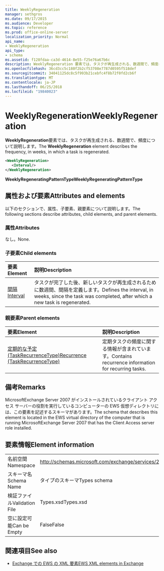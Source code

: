 ```yaml
---
title: WeeklyRegeneration
manager: sethgros
ms.date: 09/17/2015
ms.audience: Developer
ms.topic: reference
ms.prod: office-online-server
localization_priority: Normal
api_name:
- WeeklyRegeneration
api_type:
- schema
ms.assetid: f128fdaa-ca3d-4614-8e55-f25e76a67b6c
description: WeeklyRegeneration 要素では、タスクが再生成される、数週間で、頻度について説明します。
ms.openlocfilehash: 36cd3cc5c180f2b2cf53708e7787d0595f518def
ms.sourcegitcommit: 34041125dc8c5f993b21cebfc4f8b72f0fd2cb6f
ms.translationtype: MT
ms.contentlocale: ja-JP
ms.lasthandoff: 06/25/2018
ms.locfileid: "19840023"
---
```

# <a name="weeklyregeneration"></a><span data-ttu-id="f1846-103">WeeklyRegeneration</span><span class="sxs-lookup"><span data-stu-id="f1846-103">WeeklyRegeneration</span></span>

<span data-ttu-id="f1846-104">**WeeklyRegeneration**要素では、タスクが再生成される、数週間で、頻度について説明します。</span><span class="sxs-lookup"><span data-stu-id="f1846-104">The **WeeklyRegeneration** element describes the frequency, in weeks, in which a task is regenerated.</span></span> 
  
```xml
<WeeklyRegeneration>
   <Interval/>
</WeeklyRegeneration>
```

 <span data-ttu-id="f1846-105">**WeeklyRegeneratingPatternType**</span><span class="sxs-lookup"><span data-stu-id="f1846-105">**WeeklyRegeneratingPatternType**</span></span>
## <a name="attributes-and-elements"></a><span data-ttu-id="f1846-106">属性および要素</span><span class="sxs-lookup"><span data-stu-id="f1846-106">Attributes and elements</span></span>

<span data-ttu-id="f1846-107">以下のセクションで、属性、子要素、親要素について説明します。</span><span class="sxs-lookup"><span data-stu-id="f1846-107">The following sections describe attributes, child elements, and parent elements.</span></span>
  
### <a name="attributes"></a><span data-ttu-id="f1846-108">属性</span><span class="sxs-lookup"><span data-stu-id="f1846-108">Attributes</span></span>

<span data-ttu-id="f1846-109">なし。</span><span class="sxs-lookup"><span data-stu-id="f1846-109">None.</span></span>
  
### <a name="child-elements"></a><span data-ttu-id="f1846-110">子要素</span><span class="sxs-lookup"><span data-stu-id="f1846-110">Child elements</span></span>

|<span data-ttu-id="f1846-111">**要素**</span><span class="sxs-lookup"><span data-stu-id="f1846-111">**Element**</span></span>|<span data-ttu-id="f1846-112">**説明**</span><span class="sxs-lookup"><span data-stu-id="f1846-112">**Description**</span></span>|
|:-----|:-----|
|[<span data-ttu-id="f1846-113">間隔</span><span class="sxs-lookup"><span data-stu-id="f1846-113">Interval</span></span>](interval.md) <br/> |<span data-ttu-id="f1846-114">タスクが完了した後、新しいタスクが再生成されるために数週間、間隔を定義します。</span><span class="sxs-lookup"><span data-stu-id="f1846-114">Defines the interval, in weeks, since the task was completed, after which a new task is regenerated.</span></span>  <br/> |
   
### <a name="parent-elements"></a><span data-ttu-id="f1846-115">親要素</span><span class="sxs-lookup"><span data-stu-id="f1846-115">Parent elements</span></span>

|<span data-ttu-id="f1846-116">**要素**</span><span class="sxs-lookup"><span data-stu-id="f1846-116">**Element**</span></span>|<span data-ttu-id="f1846-117">**説明**</span><span class="sxs-lookup"><span data-stu-id="f1846-117">**Description**</span></span>|
|:-----|:-----|
|[<span data-ttu-id="f1846-118">定期的な予定 (TaskRecurrenceType)</span><span class="sxs-lookup"><span data-stu-id="f1846-118">Recurrence (TaskRecurrenceType)</span></span>](recurrence-taskrecurrencetype.md) <br/> |<span data-ttu-id="f1846-119">定期タスクの頻度に関する情報が含まれています。</span><span class="sxs-lookup"><span data-stu-id="f1846-119">Contains recurrence information for recurring tasks.</span></span>  <br/> |
   
## <a name="remarks"></a><span data-ttu-id="f1846-120">備考</span><span class="sxs-lookup"><span data-stu-id="f1846-120">Remarks</span></span>

<span data-ttu-id="f1846-121">MicrosoftExchange Server 2007 がインストールされているクライアント アクセス サーバーの役割を実行しているコンピューターの EWS 仮想ディレクトリには、この要素を記述するスキーマがあります。</span><span class="sxs-lookup"><span data-stu-id="f1846-121">The schema that describes this element is located in the EWS virtual directory of the computer that is running MicrosoftExchange Server 2007 that has the Client Access server role installed.</span></span>
  
## <a name="element-information"></a><span data-ttu-id="f1846-122">要素情報</span><span class="sxs-lookup"><span data-stu-id="f1846-122">Element information</span></span>

|||
|:-----|:-----|
|<span data-ttu-id="f1846-123">名前空間</span><span class="sxs-lookup"><span data-stu-id="f1846-123">Namespace</span></span>  <br/> |http://schemas.microsoft.com/exchange/services/2006/types  <br/> |
|<span data-ttu-id="f1846-124">スキーマ名</span><span class="sxs-lookup"><span data-stu-id="f1846-124">Schema Name</span></span>  <br/> |<span data-ttu-id="f1846-125">タイプのスキーマ</span><span class="sxs-lookup"><span data-stu-id="f1846-125">Types schema</span></span>  <br/> |
|<span data-ttu-id="f1846-126">検証ファイル</span><span class="sxs-lookup"><span data-stu-id="f1846-126">Validation File</span></span>  <br/> |<span data-ttu-id="f1846-127">Types.xsd</span><span class="sxs-lookup"><span data-stu-id="f1846-127">Types.xsd</span></span>  <br/> |
|<span data-ttu-id="f1846-128">空に設定可能</span><span class="sxs-lookup"><span data-stu-id="f1846-128">Can be Empty</span></span>  <br/> |<span data-ttu-id="f1846-129">False</span><span class="sxs-lookup"><span data-stu-id="f1846-129">False</span></span>  <br/> |
   
## <a name="see-also"></a><span data-ttu-id="f1846-130">関連項目</span><span class="sxs-lookup"><span data-stu-id="f1846-130">See also</span></span>



- [<span data-ttu-id="f1846-131">Exchange での EWS の XML 要素</span><span class="sxs-lookup"><span data-stu-id="f1846-131">EWS XML elements in Exchange</span></span>](ews-xml-elements-in-exchange.md)

